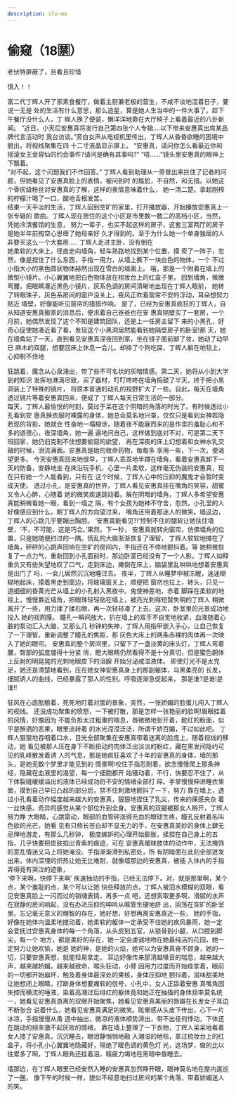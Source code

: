 ```yaml
---
description: slo-mo
---
```


# 偷窥（18🈲️）

老伏特屏蔽了，且看且珍惜

慎入！！

富二代丁辉人开了家素食餐厅，做着主厨兼老板的营生，不咸不淡地混着日子，要说一无是 处的生活有什么意思，那么追星，算是她人生当中的一件大事了。趁下午餐厅没什么人，丁 辉人换了便装，懒洋洋地靠在大厅椅子上看着最近的八卦新闻。 “近日，小天后安惠真将发行自己第四张个人专辑....以下带来安惠真出席某品牌代言活动时 我台访谈。”旁白女声从电视机里传出，丁辉人从昏昏欲睡的困境中脱出，将视线聚集在四 十二寸液晶显示屏上。 “安惠真，请问你怎么看最近你和摇滚女王金容仙的约会事件?请问是确有其事吗?” “唔......”镜头里安惠真的眼神上下飘着。\
“对不起，这个问题我们不作回答。” 丁辉人看到助理从一旁冒出来拦住了记者的问题，但她看见了安惠真脸上的表情，被问到时 的尴尬，不自然，和无措。以她这个骨灰级粉丝对安惠真的了解，这样的表情意味着什么， 她一清二楚。拿起刚榨的柠檬汁喝了一口，酸地舌根发苦。\
结束一天平淡的生活，丁辉人回到空旷的家里，打开播放器，开始播放安惠真上一张专辑的 歌曲。丁辉人现在居住的这个小区是市里数一数二的高档小区，当然，凭她冷清餐馆的生意， 努力一辈子，也买不起这样的房子，这套三室两厅的房子是她半年前掏空心思缠了她母亲好 久才得到的。至于为什么她一个单身独居的人非要买这么一个大套房..... 丁辉人走进主卧，没有倒在\
她柔软的大床上，径直走向墙角，轻车熟路地找到某个位置，摸 索了一阵子，忽然，像是捏住了什么东西，手指一用力，从墙上撕下一块白色的物体，一个 不过小指大小的黑色圆状物体赫然出现在雪白的墙面上。 哦，那是一个附着在墙上的微型小镜片。小心翼翼地把白色物体放在梳妆台上的红盒子里， 回到墙角，微微弯腰，把眼睛凑近黑色小镜片，灰系色调的房间清晰地出现在丁辉人眼前， 她转了转眼珠子，灰色系房间的窗户没关上，夜风正吹着窗帘不安的浮动，耳朵想努力贴近 墙壁，好像能听见窗帘的猎猎作响。 是了，已经为安惠真疯狂的丁辉人，自从知道安惠真搬家的消息后，便求着自己爸爸也在安 惠真隔壁买了一套房，一个月前，她偶然发现了这个不知是建筑团队，还是上一任房主留下 来的小黑孔，好奇心促使她凑近看了看，发现这个小黑洞居然能看到她隔壁房子的卧室!那 天，她在墙角站了一天，直到看见安惠真深夜回到家，坐在镜子面前卸了妆，她动了动早已 麻木的双腿，想要回床上休息一会儿，却摔了个狗吃屎，丁辉人躺在地毯上，心抑制不住地

狂跳着，魔念从心泉涌出，带了些不可名状的灰暗情感。第二天，她将从小到大学到的知识 发挥地淋漓尽致，买了器材，叮叮咚咚在墙角捣鼓了半天，终于把小黑洞装上了特殊的镜片， 将原本普通的动孔的视野扩大了一些。自此，每天在墙角透过镜片等着安惠真回来，便成了 丁辉人每天日常生活的一部分。\
每天，丁辉人最愉悦的时刻，莫过于呆在这个阴暗的角落的时光了。有时候透过小孔看到安 惠真换衣服时裸露的身体，她总会莫名地兴奋，仅仅只是看到女神若隐若现的背影，她就会 性奋地一塌糊涂，随着夜不能寐而来的是作祟的羞耻心和不多的道德心，夜深墙角，她一遍 遍地问自己，这样做到底对不对，可是第二天下班回家，她仍旧克制不住想要偷窥的欲望， 再在深夜的床上幻想着和女神水乳交融的时候，泪流满面。安惠真是她的致命药物，每每多 享用一些，下一次，便渴望更多。 今天安惠真回来地很早，丁辉人乖乖地半蹲在墙角，看着安惠真卸下一天的防备，安静地坐 在床沿玩手机，心里一片柔软，这样毫无伪装的安惠真，现在只有她一个人能看到，只有在 这个时候，丁辉人心中的压抑的魔鬼才会暂时变成天使。 透过小孔，是安惠真的世界，丁辉人看见安惠真挂在嘴角的笑容，甜蜜又令人心醉，心随着 她的微笑疾速跳动着。躲在阴暗的墙角，丁辉人多希望安惠真能稍微看她一眼，看到一墙之 隔，有个女孩为她神不守舍，忽然，小孔里的人好像感应到什么，朝丁辉人的方向望过来， 嘴角还带着那迷人的微笑。墙这边，丁辉人的心跳几乎要蹦出胸腔。 ‘安惠真能看见?!’控制不住的腿软让她扶住墙壁，‘不，不可能，这是巧合。’果然，下一秒， 安惠真就转向窗帘，仿佛墙角的位置，只是她随便扫过的一隅。慌乱的大脑渐渐恢复了理智， 丁辉人软软地摊在了墙角，砰砰的心跳声回响在空旷的房间内，手指还在不停地颤抖着。等 她稍微恢复了一点力气，重新回到小孔面前时，那边卧室已经没有了一个人影。丁辉人如释 重负又有些失望地叹了口气，走到床边，瘫倒在床上，脑袋里乱哄哄地想着安惠真是出门了 吗，一会儿居然沉沉地睡过去。 夜半，丁辉人从睡梦中被冻醒，迷迷糊糊地起床，摸着黑走到窗边，将玻璃窗关上，顺便把 窗帘也拉上，转头，只见一道细细的昏黄光芒从墙上的小孔射入黑夜中。鬼使神差地，赤着 脚踩在柔软的地毯上，慢慢靠近墙角，把眼珠轻轻贴在墙上，被亮光刺得短暂失明的丁辉人 稍微离开了一些，用力揉了揉右眼，再一次轻轻凑了上去。这次，卧室里的光景成功地投入 她的视网膜。 瞳孔一瞬间放大，扒在墙上的双手不自觉地收紧，血液随着心脏的泵动汇入大脑，又那么几 秒钟的失神，丁辉人用指甲嵌入手心，让自己恢复了一下理智，重新调整了瞳孔的焦距，那 灰色大床上的两条赤裸的肉体再一次映入了她的眼帘。 安惠真的整个房间里，只留下了一盏淡黄的床头灯，丁辉人弯着腰，臀部的弧度绷得十分紧 俏，瞪大眼睛仍然看得不是十分真切，但是蜜色胴体上反射的明晃晃的光刺地眼皮下的泪腺 开始分泌咸湿液体。 即使灯光不是太充足，她还是清楚地看到，压在她女神安惠真身上的那副躯体，乌黑柔亮的 长发，细腻诱人的曲线，已经暴露了那人的性别。呼吸逐渐急促起来， 那是谁?是谁!是谁!!

狂风在心底酝酿着，死死地盯着对面的景象，突然，一张娇媚的脸蛋儿闯入丁辉人的视线。 还没成功聚集的愤怒，一下被打散，那是怎样一张艳丽的脸啊!眉眼挂着的风情，好像因为 不能负担太过粗重的喘息，唇微微地张开着，酡红的粉面，似乎是醉酒的恶果，眼里流转着 的水光滢滢泛泛，所谓千娇百媚，不过如此吧。 丁辉人狠狠地吞咽着口水，目光全部聚集在安惠真带着迷离的脸庞上，随着视线的移动，她 看见被那人压在身下不断扭动的肉体泛出淡淡的粉红，藏在黑发间隐约可见的乳峰散发着诱 人的气息，那是她疯狂喜欢了十年的安惠真的身体，墙的那头，是她无数个梦里才能见到的 情景啊!咬住手指忍耐着，欲念慢慢爬上那条神经，隐藏在血液里的渴望，每一个细胞都开 始骚动着，不行，快要忍不住了，从下体裂缝缓缓溢出的液体已经成功将不安的情绪全部打 碎。手掌慢慢伸进睡衣里面，摸到自己早已凸起的部分后，禁不住刺激地颤抖了一下，努力 靠在墙上，透过小孔看着动作幅度越来越大的安惠真，狠狠地捏住了乳尖，传来的痛感夹杂 着一丝快感，奇异的感觉从某个部位升到全身。安惠真的双腿被那女人掰开，丁辉人努力睁 大眼睛，心跳雷动，眼部的血管砰涨得充血的眼球生疼，瞳孔反射着名叫色欲的光芒。她看 见有只修长苍白却不显无力的手，在安惠真美妙的身体上肆无忌惮地游走，有那么几秒钟， 极度嫉妒的心理开始膨胀，揉捏在自己身上的五指，几乎快要把皮肤掐出青紫的痕迹，可在 安惠真暧昧肢体的动作中，无法掩饰的意乱情迷又马上将她淹没。手指渐渐滑到私密处，所 有阴暗面在此刻全部迸发出来，体内深埋的炽热让她无比难耐，就像墙那边的安惠真，被插 入体内的手指弄得竟有哭泣的迹象，\
‘停下来啊，快停下来啊’ 疾速抽动的手指，已经无法停下。对，就是那里啊，某个点，某个羞耻的点，某个可以让她 快些释放的点，丁辉人被泪水模糊的双眼，看见安惠真脸上一闪而过的销魂表情，再多一点 吧，还想索取更多啊，滑腻的水声在寂静的房间响起，没有办法压抑的呻吟从喉管生硬地挤 出，回荡在空旷的卧室里。忘记毫无意义的理智的存在，她好想，好想再离安惠真近一些， 她的手指，好像在她体内温柔地搅动着，她柔软的躯体一定承受不住她的疾风暴雨，她一定 会爱抚过安惠真身体的每一个角落，从头皮到五官，从锁骨到小腿，从口腔到脚尖，每一个 地方，都是美好的存在，她一定会虔诚地吻在她最纯洁的花园，她一定努力让她欢愉，她是 她的神，是她的火焰，她可以为安惠真奋不顾身，她的一切，只要安惠真想，就能轻易拿走。 耳边好像传来那清越嗓音的喘息，越来越大声，越来越娇媚，越来越致命，喉头狂动，小臂 因用力过度而开始痉挛着，眼前的一切都开始崩坏，触及着身体最深处的果核，身体压抑地 颤抖着，滋味甜美地让她想闭上眼睛，打断身体想要瘫软的信号，小孔中，女人正舔着安惠 真嘴角因失控而横流的唾液，染着高潮过后绯红的躯体竟和她正在抽搐的身体频率莫名统 一，她看见安惠真游离的双眼开始聚焦，她看见安惠真美丽的唇瓣在长发女子耳边不断张合 说着什么，她看见安惠真满足的微笑。眩晕感从头皮下传出，心下一片冰凉，手指慢慢从甬 道中抽出，微凉的液体顺势滑出，带不出任何悸动，下体还在跳动的频率激不起灰败的情绪， 靠在墙上整理了一下衣物，丁辉人呆呆地看着女人搂了安惠真，沉沉睡去，眼泪静悄悄地融 入潮湿的地毯，拿过梳妆台上的红盒子，将小孔小心翼翼地隐藏好，隔绝了暖色调的黄色灯 光，这场梦，做的比以往累多了啊，丁辉人眼角还挂着泪，精疲力竭地在黑暗中昏睡去。

墙那边，在丁辉人眼里已经安然入睡的安惠真忽然睁开眼，眼神莫名地在屋内逡巡了一圈， 像下午的时候一样，貌似不经意地扫过房间的某个角落，带着娇媚迷人的笑。
